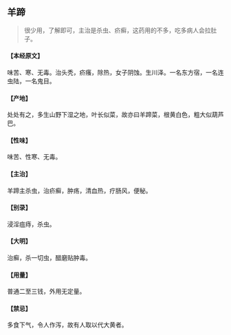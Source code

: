 ## 羊蹄

> 很少用，了解即可，主治是杀虫、疥癣，这药用的不多，吃多病人会拉肚子。

#### 【本经原文】
味苦、寒、无毒。治头秃，疥瘙，除热，女子阴蚀。生川泽。一名东方宿，一名连虫陆，一名鬼目。
#### 【产地】
处处有之，多生山野下湿之地，叶长似菜，故亦曰羊蹄菜，根黄白色，粗大似葫芦巴。
#### 【性味】
味苦、性寒、无毒。
#### 【主治】
羊蹄主杀虫，治疥癣，肿疡，清血热，疗肠风，便秘。
#### 【别录】
浸淫疽痔，杀虫。
#### 【大明】
治癣，杀一切虫，醋磨贴肿毒。
#### 【用量】
普通二至三钱，外用无定量。
#### 【禁忌】
多食下气，令人作泻，故有人取以代大黄者。